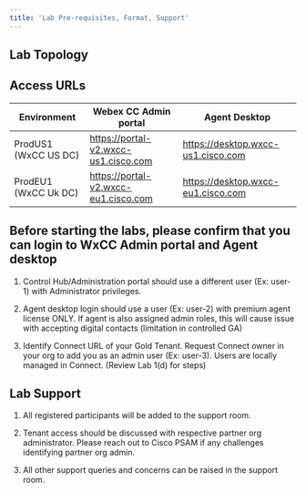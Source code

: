 ```yaml
---
title: 'Lab Pre-requisites, Format, Support'
---
```



## Lab Topology


## Access URLs

| Environment     | Webex CC Admin portal                     | Agent Desktop                                                       |
| --------------- | ----------------------------------------- | -------------------------------------------------------------           |
| ProdUS1 (WxCC US DC)| https://portal-v2.wxcc-us1.cisco.com| https://desktop.wxcc-us1.cisco.com |
| ProdEU1 (WxCC Uk DC)| https://portal-v2.wxcc-eu1.cisco.com| https://desktop.wxcc-eu1.cisco.com |

## Before starting the labs, please confirm that you can login to WxCC Admin portal and Agent desktop

1. Control Hub/Administration portal should use a different user (Ex: user-1) with Administrator privileges. 

2. Agent desktop login should use a user (Ex: user-2) with  premium agent license ONLY. 
If agent is also assigned admin roles, this will cause issue with accepting digital contacts (limitation in controlled GA)

3. Identify Connect URL of your Gold Tenant. Request Connect owner in your org to add you as an admin user (Ex: user-3). Users are locally managed in Connect. (Review Lab 1(d) for steps)


## Lab Support

1. All registered participants will be added to the support room. 

2. Tenant access should be discussed with respective partner org administrator. Please reach out to Cisco PSAM if any challenges identifying partner org admin. 

3. All other support queries and concerns can be raised in the support room.
